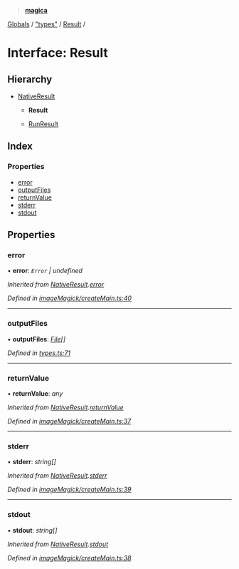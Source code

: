 > **[magica](../README.md)**

[Globals](../README.md) / ["types"](../modules/_types_.md) / [Result](_types_.result.md) /

# Interface: Result

## Hierarchy

* [NativeResult](_imagemagick_createmain_.nativeresult.md)

  * **Result**

  * [RunResult](_types_.runresult.md)

## Index

### Properties

* [error](_types_.result.md#error)
* [outputFiles](_types_.result.md#outputfiles)
* [returnValue](_types_.result.md#returnvalue)
* [stderr](_types_.result.md#stderr)
* [stdout](_types_.result.md#stdout)

## Properties

###  error

• **error**: *`Error` | undefined*

*Inherited from [NativeResult](_imagemagick_createmain_.nativeresult.md).[error](_imagemagick_createmain_.nativeresult.md#error)*

*Defined in [imageMagick/createMain.ts:40](https://github.com/cancerberoSgx/magica/blob/1a62845/src/imageMagick/createMain.ts#L40)*

___

###  outputFiles

• **outputFiles**: *[File](_types_.file.md)[]*

*Defined in [types.ts:71](https://github.com/cancerberoSgx/magica/blob/1a62845/src/types.ts#L71)*

___

###  returnValue

• **returnValue**: *any*

*Inherited from [NativeResult](_imagemagick_createmain_.nativeresult.md).[returnValue](_imagemagick_createmain_.nativeresult.md#returnvalue)*

*Defined in [imageMagick/createMain.ts:37](https://github.com/cancerberoSgx/magica/blob/1a62845/src/imageMagick/createMain.ts#L37)*

___

###  stderr

• **stderr**: *string[]*

*Inherited from [NativeResult](_imagemagick_createmain_.nativeresult.md).[stderr](_imagemagick_createmain_.nativeresult.md#stderr)*

*Defined in [imageMagick/createMain.ts:39](https://github.com/cancerberoSgx/magica/blob/1a62845/src/imageMagick/createMain.ts#L39)*

___

###  stdout

• **stdout**: *string[]*

*Inherited from [NativeResult](_imagemagick_createmain_.nativeresult.md).[stdout](_imagemagick_createmain_.nativeresult.md#stdout)*

*Defined in [imageMagick/createMain.ts:38](https://github.com/cancerberoSgx/magica/blob/1a62845/src/imageMagick/createMain.ts#L38)*